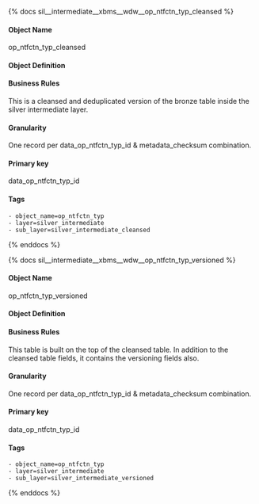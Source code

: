 {% docs sil__intermediate__xbms__wdw__op_ntfctn_typ_cleansed %}

#### Object Name
op_ntfctn_typ_cleansed

#### Object Definition


#### Business Rules
This is a cleansed and deduplicated version of the bronze table inside the silver intermediate layer.

#### Granularity
One record per data_op_ntfctn_typ_id & metadata_checksum combination.

#### Primary key
data_op_ntfctn_typ_id

#### Tags
    - object_name=op_ntfctn_typ
    - layer=silver_intermediate
    - sub_layer=silver_intermediate_cleansed

{% enddocs %}

{% docs sil__intermediate__xbms__wdw__op_ntfctn_typ_versioned %}

#### Object Name
op_ntfctn_typ_versioned

#### Object Definition


#### Business Rules
This table is built on the top of the cleansed table. In addition to the cleansed table fields, it contains the versioning fields also.

#### Granularity
One record per data_op_ntfctn_typ_id & metadata_checksum combination.

#### Primary key
data_op_ntfctn_typ_id

#### Tags
    - object_name=op_ntfctn_typ
    - layer=silver_intermediate
    - sub_layer=silver_intermediate_versioned

{% enddocs %}